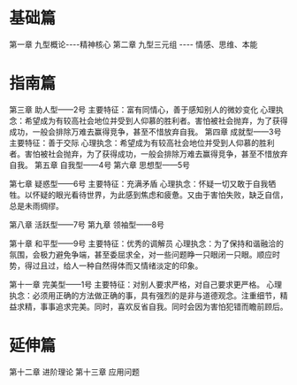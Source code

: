 # 基础篇
第一章 九型概论----精神核心
第二章 九型三元组 ---- 情感、思维、本能

# 指南篇
第三章   助人型——2号
主要特征：富有同情心，善于感知别人的微妙变化
心理执念：希望成为有较高社会地位并受到人仰慕的胜利者。害怕被社会抛弃，为了获得成功，一般会排除万难去赢得竞争，甚至不惜放弃自我。
第四章   成就型——3号
主要特征：善于交际
心理执念：希望成为有较高社会地位并受到人仰慕的胜利者。害怕被社会抛弃，为了获得成功，一般会排除万难去赢得竞争，甚至不惜放弃自我。
第五章   自我型——4号
第六章   思想型——5号

第七章   疑惑型——6号
主要特征：充满矛盾
心理执念：怀疑一切又敢于自我牺牲。以怀疑的眼光看待世界，为此感到焦虑和疲惫。又由于害怕失败，缺乏自信，总是未雨绸缪。

第八章   活跃型——7号
第九章   领袖型——8号

第十章   和平型——9号
主要特征：优秀的调解员
心理执念：为了保持和谐融洽的氛围，会极力避免争端，甚至委屈求全，对一些问题睁一只眼闭一只眼。顺应时势，得过且过，给人一种自然得体而又情绪淡定的印象。

第十一章 完美型——1号 
主要特征：对别人要求严格，对自己要求更严格。
心理执念：必须用正确的方法做正确的事，具有强烈的是非与道德观念。注重细节，精益求精，事事追求完美。同时，喜欢反省自我。同时会因为害怕犯错而瞻前顾后。

# 延伸篇
第十二章 进阶理论
第十三章 应用问题